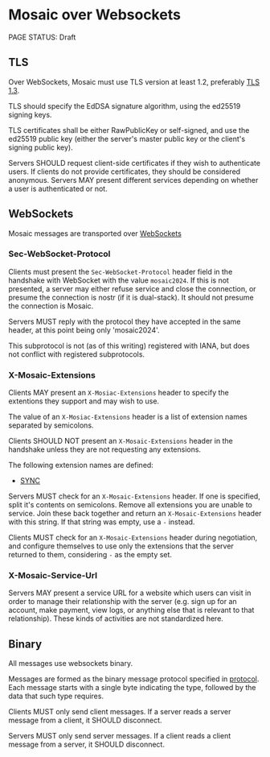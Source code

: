 # Mosaic over Websockets

<status>PAGE STATUS: Draft</status>

## TLS

Over WebSockets, Mosaic must use TLS version at least 1.2, preferably
[TLS 1.3](https://datatracker.ietf.org/doc/html/rfc8446).

TLS should specify the EdDSA signature algorithm, using the ed25519 signing
keys.

TLS certificates shall be either RawPublicKey or self-signed, and use
the ed25519 public key (either the server's master public key or the client's
signing public key).

Servers SHOULD request client-side certificates if they wish to authenticate
users. If clients do not provide certificates, they should be considered
anonymous. Servers MAY present different services depending on whether a user is
authenticated or not.


## WebSockets

Mosaic messages are transported over
[WebSockets](https://datatracker.ietf.org/doc/html/rfc6455)

### Sec-WebSocket-Protocol

Clients must present the `Sec-WebSocket-Protocol` header field in the
handshake with WebSocket with the value `mosaic2024`. If this is not
presented, a server may either refuse service and close the connection,
or presume the connection is nostr (if it is dual-stack). It should not
presume the connection is Mosaic.

Servers MUST reply with the protocol they have accepted in the same
header, at this point being only 'mosaic2024'.

This subprotocol is not (as of this writing) registered with IANA, but does
not conflict with registered subprotocols.

### X-Mosaic-Extensions

Clients MAY present an `X-Mosiac-Extensions` header to specify the extentions
they support and may wish to use.

The value of an `X-Mosiac-Extensions` header is a list of extension names
separated by semicolons.

Clients SHOULD NOT present an `X-Mosaic-Extensions` header in the handshake
unless they are not requesting any extensions.

The following extension names are defined:

* [SYNC](sync_protocol_extension.md)

Servers MUST check for an `X-Mosaic-Extensions` header. If one is specified,
split it's contents on semicolons. Remove all extensions you are unable to
service. Join these back together and return an `X-Mosaic-Extensions`
header with this string. If that string was empty, use a `-` instead.

Clients MUST check for an `X-Mosaic-Extensions` header during negotiation,
and configure themselves to use only the extensions that the server returned
to them, considering `-` as the empty set.

### X-Mosaic-Service-Url

Servers MAY present a service URL for a website which users can visit in
order to manage their relationship with the server (e.g. sign up for an
account, make payment, view logs, or anything else that is relevant to
that relationship). These kinds of activities are not standardized here.

## Binary

All messages use websockets binary.

Messages are formed as the binary message protocol specified in 
[protocol](protocol.md). Each message starts with a single byte indicating
the type, followed by the data that such type requires.

Clients MUST only send client messages. If a server reads a server message
from a client, it SHOULD disconnect.

Servers MUST only send server messages. If a client reads a client message
from a server, it SHOULD disconnect.
